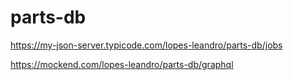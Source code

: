 # parts-db

https://my-json-server.typicode.com/lopes-leandro/parts-db/jobs

https://mockend.com/lopes-leandro/parts-db/graphql